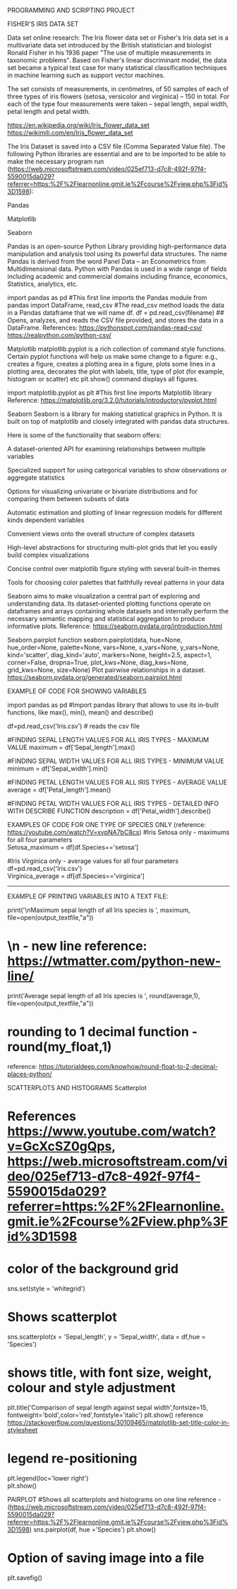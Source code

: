 PROGRAMMING AND SCRIPTING PROJECT

FISHER'S IRIS DATA SET


Data set online research:
The Iris flower data set or Fisher's Iris data set is a multivariate data set introduced by the British statistician and biologist Ronald Fisher in his 1936 paper "The use of multiple measurements in taxonomic problems".
Based on Fisher's linear discriminant model, the data set became a typical test case for many statistical classification techniques in machine learning such as support vector machines.

The set consists of measurements, in centimetres, of 50 samples of each of three types of iris flowers (setosa, versicolor and virginica) – 150 in total. 
For each of the type four measurements were taken – sepal length, sepal width, petal length and petal width.

https://en.wikipedia.org/wiki/Iris_flower_data_set
https://wikimili.com/en/Iris_flower_data_set



The Iris Dataset is saved into a CSV file (Comma Separated Value file).
The following Python libraries are essential and are to be imported to be able to make the necessary program run (https://web.microsoftstream.com/video/025ef713-d7c8-492f-97f4-5590015da029?referrer=https:%2F%2Flearnonline.gmit.ie%2Fcourse%2Fview.php%3Fid%3D1598):

Pandas 

Matplotlib

Seaborn


Pandas is an open-source Python Library providing high-performance data manipulation and analysis tool using its powerful data structures. The name Pandas is derived from the word Panel Data – an Econometrics from Multidimensional data.
Python with Pandas is used in a wide range of fields including academic and commercial domains including finance, economics, Statistics, analytics, etc.

import pandas as pd                           #This first line imports the Pandas module
from pandas import DataFrame, read_csv        #The read_csv method loads the data in a Pandas dataframe that we will name df.
df = pd.read_csv(filename)                    ## Opens, analyzes, and reads the CSV file provided, and stores the data in a DataFrame.
References: https://pythonspot.com/pandas-read-csv/
	   https://realpython.com/python-csv/

Matplotlib
matplotlib.pyplot is a rich collection of command style functions. Certain pyplot functions will help us make some change to a figure: e.g., creates a figure, creates a plotting area in a figure, plots some lines in a plotting area, decorates the plot with labels, title, type of plot (for example, histogram or scatter) etc
plt.show() command displays all figures.

import matplotlib.pyplot as plt              #This first line imports Matplotlib library
Reference: https://matplotlib.org/3.2.0/tutorials/introductory/pyplot.html


Seaborn
Seaborn is a library for making statistical graphics in Python. It is built on top of matplotlib and closely integrated with pandas data structures.

Here is some of the functionality that seaborn offers:

A dataset-oriented API for examining relationships between multiple variables

Specialized support for using categorical variables to show observations or aggregate statistics

Options for visualizing univariate or bivariate distributions and for comparing them between subsets of data

Automatic estimation and plotting of linear regression models for different kinds dependent variables

Convenient views onto the overall structure of complex datasets

High-level abstractions for structuring multi-plot grids that let you easily build complex visualizations

Concise control over matplotlib figure styling with several built-in themes

Tools for choosing color palettes that faithfully reveal patterns in your data

Seaborn aims to make visualization a central part of exploring and understanding data. Its dataset-oriented plotting functions operate on dataframes and arrays containing whole datasets and internally perform the necessary semantic mapping and statistical aggregation to produce informative plots.
Reference: https://seaborn.pydata.org/introduction.html

Seaborn.pairplot function
seaborn.pairplot(data, hue=None, hue_order=None, palette=None, vars=None, x_vars=None, y_vars=None, kind='scatter', diag_kind='auto', markers=None, height=2.5, aspect=1, corner=False, dropna=True, plot_kws=None, diag_kws=None, grid_kws=None, size=None)
Plot pairwise relationships in a dataset.
https://seaborn.pydata.org/generated/seaborn.pairplot.html

EXAMPLE OF CODE FOR SHOWING VARIABLES

import pandas as pd   #Import pandas library that allows to use its in-built functions, like max(), min(), mean() and describe()

df=pd.read_csv('Iris.csv')     # reads the csv file

#FINDING SEPAL LENGTH VALUES FOR ALL IRIS TYPES - MAXIMUM VALUE
maximum = df['Sepal_length'].max()


#FINDING SEPAL WIDTH VALUES FOR ALL IRIS TYPES - MINIMUM VALUE
minimum = df['Sepal_width'].min()


#FINDING PETAL LENGTH VALUES FOR ALL IRIS TYPES - AVERAGE VALUE 
average = df['Petal_length'].mean()


#FINDING PETAL WIDTH VALUES FOR ALL IRIS TYPES - DETAILED INFO WITH DESCRIBE FUNCTION
description = df['Petal_width'].describe()

EXAMPLES OF CODE FOR ONE TYPE OF SPECIES ONLY
(reference: https://youtube.com/watch?V=xvpNA7bC8cs)
#Iris Setosa only  - maximums for all four parameters                                                     
Setosa_maximum = df[df.Species=='setosa']                                   

#Iris Virginica only  - average values for all four parameters
df=pd.read_csv('Iris.csv')                
Virginica_average = df[df.Species=='virginica']    


---------------------------------------------------------------
EXAMPLE OF PRINTING VARIABLES INTO A TEXT FILE:

print('\nMaximum sepal length of all Iris species is ', maximum, file=open(output_textfile,"a"))          
# \n - new line reference: https://wtmatter.com/python-new-line/  
print('Average sepal length of all Iris species is ', round(average,1), file=open(output_textfile,"a"))  
# rounding to 1 decimal function - round(my_float,1)  
reference:  https://tutorialdeep.com/knowhow/round-float-to-2-decimal-places-python/  


SCATTERPLOTS AND HISTOGRAMS 
Scatterplot

# References https://www.youtube.com/watch?v=GcXcSZ0gQps, https://web.microsoftstream.com/video/025ef713-d7c8-492f-97f4-5590015da029?referrer=https:%2F%2Flearnonline.gmit.ie%2Fcourse%2Fview.php%3Fid%3D1598

# color of the background grid
sns.set(style = 'whitegrid')                                                        

# Shows scatterplot
sns.scatterplot(x = 'Sepal_length', y = 'Sepal_width', data = df,hue = 'Species')

# shows title, with font size, weight, colour and style adjustment
plt.title('Comparison of sepal length against sepal width',fontsize=15, fontweight='bold',color='red',fontstyle='italic') 
plt.show()
reference https://stackoverflow.com/questions/30109465/matplotlib-set-title-color-in-stylesheet

# legend re-positioning
plt.legend(loc='lower right')                                                                             
plt.show()

PAIRPLOT
#Shows all scatterplots and histograms on one line
reference - (https://web.microsoftstream.com/video/025ef713-d7c8-492f-97f4-5590015da029?referrer=https:%2F%2Flearnonline.gmit.ie%2Fcourse%2Fview.php%3Fid%3D1598)
sns.pairplot(df, hue  ='Species')
plt.show()

# Option of saving image into a file
plt.savefig()

